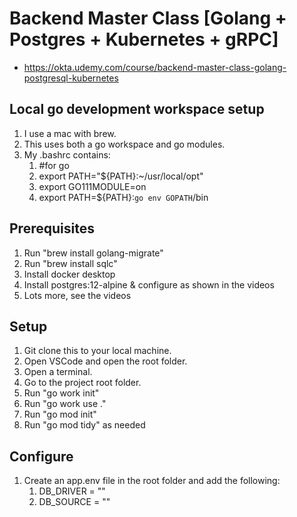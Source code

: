 # Backend Master Class [Golang + Postgres + Kubernetes + gRPC]

* https://okta.udemy.com/course/backend-master-class-golang-postgresql-kubernetes

## Local go development workspace setup
1. I use a mac with brew. 
1. This uses both a go workspace and go modules.
1. My .bashrc contains:
    1. #for go
    1. export PATH="${PATH}:~/usr/local/opt"
    1. export GO111MODULE=on
    1. export PATH=${PATH}:`go env GOPATH`/bin

## Prerequisites
1. Run "brew install golang-migrate"
1. Run "brew install sqlc"
1. Install docker desktop
1. Install postgres:12-alpine & configure as shown in the videos
1. Lots more, see the videos

## Setup
1. Git clone this to your local machine.
1. Open VSCode and open the root folder.
1. Open a terminal.
1. Go to the project root folder.
1. Run "go work init"
1. Run "go work use ."
1. Run "go mod init"
1. Run "go mod tidy" as needed

## Configure
1. Create an app.env file in the root folder and add the following:
    1.  DB_DRIVER = ""
    1.  DB_SOURCE = ""
